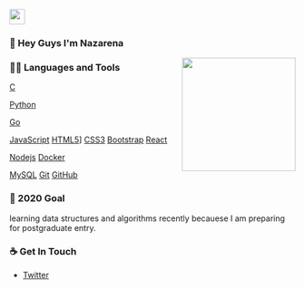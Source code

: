 <p align="left">
  <img src="https://user-images.githubusercontent.com/5679180/79618120-0daffb80-80be-11ea-819e-d2b0fa904d07.gif" width="27px">
</p>

### 👋 Hey Guys I'm Nazarena

<img align='right' src='https://user-images.githubusercontent.com/5713670/87202985-820dcb80-c2b6-11ea-9f56-7ec461c497c3.gif' width='200"'>

### 👨‍💻 Languages and Tools
[C](https://img.shields.io/badge/-A8B9CC?style=flat&logo=c&logoColor=white&link=https://github.com/hritik5102)

[Python](https://img.shields.io/badge/-Python-black?style=flat&logo=python&link=https://github.com/hritik5102)

[Go](https://img.shields.io/badge/-Go-black?style=flat&logo=go&link=https://github.com/hritik5102)


[JavaScript](https://img.shields.io/badge/-JavaScript-black?style=flat&logo=javascript&link=https://github.com/hritik5102)
[HTML5](https://img.shields.io/badge/-HTML5-E34F26?style=flat&logo=html5&logoColor=white&link=https://github.com/hritik5102)]
[CSS3](https://img.shields.io/badge/-CSS3-1572B6?style=flat&logo=css3&link=https://github.com/hritik5102)
[Bootstrap](https://img.shields.io/badge/-Bootstrap-563D7C?style=flat&logo=bootstrap&link=https://github.com/hritik5102)
[React](https://img.shields.io/badge/-React-black?style=flat&logo=react&link=https://github.com/hritik5102)


[Nodejs](https://img.shields.io/badge/-Nodejs-black?style=flat&logo=Node.js&link=https://github.com/hritik5102)
[Docker](https://img.shields.io/badge/-Docker-black?style=flat&logo=docker&link=https://github.com/hritik5102)

[MySQL](https://img.shields.io/badge/-MySQL-black?style=flat&logo=mysql&link=https://github.com/hritik5102)
[Git](https://img.shields.io/badge/-Git-black?style=flat&logo=git&link=https://github.com/hritik5102)
[GitHub](https://img.shields.io/badge/-GitHub-181717?style=flat&logo=github&link=https://github.com/hritik5102)


### 🔭 2020 Goal
learning data structures and algorithms recently becauese I am preparing for postgraduate entry.


### ☕ Get In Touch
- [Twitter](https://twitter.com/nazafr30)
